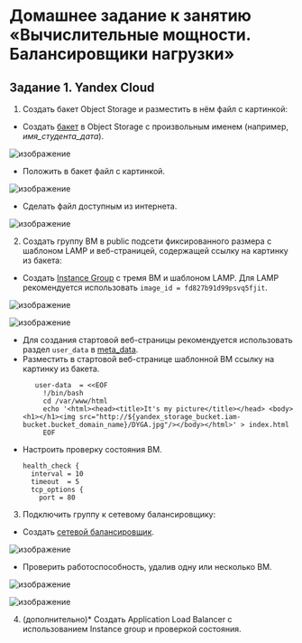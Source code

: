 # Домашнее задание к занятию «Вычислительные мощности. Балансировщики нагрузки»  

## Задание 1. Yandex Cloud 

1. Создать бакет Object Storage и разместить в нём файл с картинкой:

 - Создать [бакет](bucket.tf) в Object Storage с произвольным именем (например, _имя_студента_дата_).

![изображение](https://github.com/user-attachments/assets/74852382-de61-4513-967c-14f2ece81f70)

 - Положить в бакет файл с картинкой.

![изображение](https://github.com/user-attachments/assets/24cdd6bc-c732-4253-a6dd-23627221b578)

 - Сделать файл доступным из интернета.
 
 ![изображение](https://github.com/user-attachments/assets/b247994c-3450-45c8-9a62-3f9f56519ec4)

2. Создать группу ВМ в public подсети фиксированного размера с шаблоном LAMP и веб-страницей, содержащей ссылку на картинку из бакета:

 - Создать [Instance Group](resourse-vn.tf) с тремя ВМ и шаблоном LAMP. Для LAMP рекомендуется использовать `image_id = fd827b91d99psvq5fjit`.

![изображение](https://github.com/user-attachments/assets/5bb58b32-5399-4227-a4c1-fad0eb9e8fab)

![изображение](https://github.com/user-attachments/assets/61b7c98b-9e88-453b-92a0-1f8f9e98ed89)

 - Для создания стартовой веб-страницы рекомендуется использовать раздел `user_data` в [meta_data](https://cloud.yandex.ru/docs/compute/concepts/vm-metadata).
 - Разместить в стартовой веб-странице шаблонной ВМ ссылку на картинку из бакета.
   ```
      user-data  = <<EOF
        !/bin/bash
        cd /var/www/html
        echo '<html><head><title>It's my picture</title></head> <body><h1></h1><img src="http://${yandex_storage_bucket.iam-bucket.bucket_domain_name}/DYGA.jpg"/></body></html>' > index.html
        EOF
   ```
 - Настроить проверку состояния ВМ.
   ```
   health_check {
     interval = 10
     timeout  = 5
     tcp_options {
       port = 80
   ```

3. Подключить группу к сетевому балансировщику:

 - Создать [сетевой балансировщик](load-balancer.tf).
 
![изображение](https://github.com/user-attachments/assets/1b3158e3-ca38-40fb-8eac-9470afc71a58)

 - Проверить работоспособность, удалив одну или несколько ВМ.

![изображение](https://github.com/user-attachments/assets/69a6fefe-8ab8-4a8b-a476-ab9a5077efe6)

![изображение](https://github.com/user-attachments/assets/316b5939-f6f3-495f-95cb-0ef321a0715f)

4. (дополнительно)* Создать Application Load Balancer с использованием Instance group и проверкой состояния.
